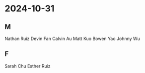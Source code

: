 # 2024-10-31
## M
Nathan Ruiz
Devin Fan
Calvin Au
Matt Kuo
Bowen Yao
Johnny Wu
## F
Sarah Chu
Esther Ruiz
